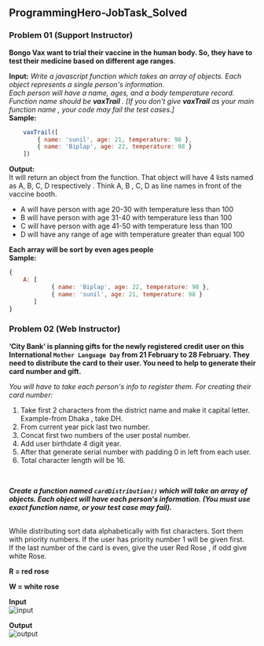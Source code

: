 ## ProgrammingHero-JobTask_Solved 
### Problem 01 (Support Instructor) 

**Bongo Vax want to trial their vaccine in the human body. So, they have to test their
 medicine based on different age ranges**.<br/>

**Input:** 
*Write a javascript function which takes an array of objects. Each object represents
a single person's information.<br/>
Each person will have a name, ages, and a body temperature record.<br/>
Function name should be **vaxTrail** . [If you don't give **vaxTrail** as your main
function name , your code may fail the test cases.]* <br/>
**Sample:** <br/>
```javascript
    vaxTrail([
        { name: 'sunil', age: 21, temperature: 98 },
        { name: 'Biplap', age: 22, temperature: 98 }
    ])
```
**Output:** <br/>
It will return an object from the function. That object will have 4 lists named as A, B,
C, D respectively . Think A, B , C, D as line names in front of the vaccine booth.<br/>

- A will have person with age 20-30 with temperature less than 100
- B will have person with age 31-40 with temperature less than 100
- C will have person with age 41-50 with temperature less than 100
- D will have any range of age with temperature greater than equal 100 <br/>

**Each array will be sort by even ages people** <br/>
**Sample:**<br/>

```javascript
{
    A: [
            { name: 'Biplap', age: 22, temperature: 98 },
            { name: 'sunil', age: 21, temperature: 98 }
       ] 
}
```

### Problem 02 (Web Instructor)
**‘City Bank’ is planning gifts for the newly registered credit user on this International
`Mother Language Day` from 21 February to 28 February. They need to distribute the card to
their user. You need to help to generate their card number and gift.**<br/>

*You will have to take each person's info to register them. For creating their card number:*
1. Take first 2 characters from the district name and make it capital letter. Example-from
Dhaka , take DH.
2. From current year pick last two number.
3. Concat first two numbers of the user postal number.
4. Add user birthdate 4 digit year.
5. After that generate serial number with padding 0 in left from each user.
6. Total character length will be 16.
<br/>

***Create a function named `cardDistribution()` which will take an array of objects. Each
object will have each person's information. (You must use exact function name, or your
test case may fail).***

<br/>
While distributing sort data alphabetically with fist characters. Sort them with priority
numbers. If the user has priority number 1 will be given first.
<br/>
If the last number of the card is even, give the user Red Rose , if odd give white Rose.
<br/>

**R = red rose**
<br/>

**W = white rose**

**Input** <br/>
![input](https://github.com/AkramRickon/ProgrammingHero-JobTask_Solved/blob/main/input_task2.png)

**Output** <br/>
![output](https://github.com/AkramRickon/ProgrammingHero-JobTask_Solved/blob/main/output_task2.png)



